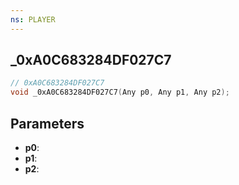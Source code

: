```yaml
---
ns: PLAYER
---
```

## _0xA0C683284DF027C7

```c
// 0xA0C683284DF027C7
void _0xA0C683284DF027C7(Any p0, Any p1, Any p2);
```

## Parameters
* **p0**:
* **p1**:
* **p2**:
